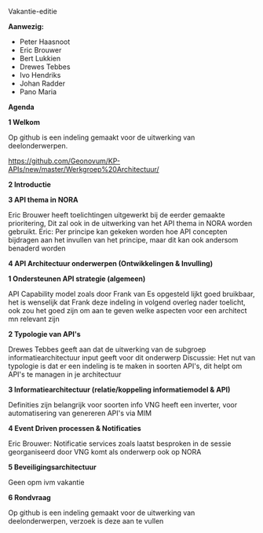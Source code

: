 Vakantie-editie

**Aanwezig:**
* Peter Haasnoot
* Eric Brouwer
* Bert Lukkien
* Drewes Tebbes
* Ivo Hendriks
* Johan Radder
* Pano Maria



**Agenda**

**1	Welkom**

Op github is een indeling gemaakt voor de uitwerking van deelonderwerpen.

https://github.com/Geonovum/KP-APIs/new/master/Werkgroep%20Architectuur/

**2	Introductie**

**3	API thema in NORA**

Eric Brouwer heeft toelichtingen uitgewerkt bij de eerder gemaakte prioritering, 
Dit zal ook in de uitwerking van het API thema in NORA worden gebruikt.
Eric: Per principe kan gekeken worden hoe API concepten bijdragen aan het invullen van het principe, maar dit kan ook andersom benaderd worden


**4	API Architectuur onderwerpen (Ontwikkelingen & Invulling)**

**1 Ondersteunen API strategie (algemeen)**

API Capability model zoals door Frank van Es opgesteld lijkt goed bruikbaar, het is wenselijk dat Frank deze indeling in volgend overleg nader toelicht, ook zou het goed zijn
om aan te geven welke aspecten voor een architect mn relevant zijn

**2 Typologie van API's**

Drewes Tebbes geeft aan dat de uitwerking van de subgroep informatiearchitectuur input geeft voor dit onderwerp
Discussie: Het nut van typologie is dat er een indeling is te maken in soorten API's, dit helpt om API's te managen in je architectuur

**3 Informatiearchitectuur (relatie/koppeling informatiemodel & API)**

Definities zijn belangrijk voor soorten info
VNG heeft een inverter, voor automatisering van genereren API's via MIM

**4 Event Driven processen & Notificaties**

Eric Brouwer: Notificatie services zoals laatst besproken in de sessie georganiseerd door VNG komt als onderwerp ook op NORA

**5 Beveiligingsarchitectuur**

Geen opm ivm vakantie


**6 Rondvraag**

Op github is een indeling gemaakt voor de uitwerking van deelonderwerpen, verzoek is deze aan te vullen

